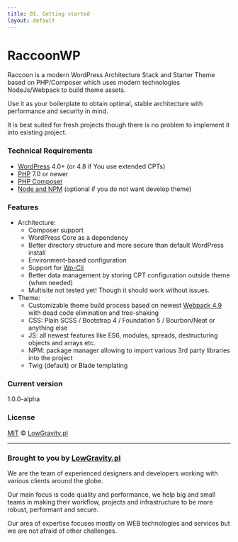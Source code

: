 ```yaml
---
title: 01. Getting started
layout: default
---
```


# RaccoonWP
Raccoon is a modern WordPress Architecture Stack and Starter Theme based on PHP/Composer which uses modern technologies NodeJs/Webpack to build theme assets. 

Use it as your boilerplate to obtain optimal, stable architecture with performance and security in mind.

It is best suited for fresh projects though there is no problem to implement it into existing project.

### Technical Requirements
- [WordPress](https://wordpress.org/) 4.0+ (or 4.8 if You use extended CPTs) 
- [PHP](https://secure.php.net/) 7.0 or newer
- [PHP Composer](https://getcomposer.org/)
- [Node and NPM](https://nodejs.org/) (optional if you do not want develop theme)

### Features
- Architecture:
    - Composer support
    - WordPress Core as a dependency
    - Better directory structure and more secure than default WordPress install
    - Environment-based configuration
    - Support for [Wp-Cli](https://wp-cli.org/)
    - Better data management by storing CPT configuration outside theme (when needed) 
    - Multisite not tested yet! Though it should work without issues.
- Theme:
    - Customizable theme build process based on newest [Webpack 4.9](https://webpack.js.org/) with dead code elimination and tree-shaking
    - CSS: Plain SCSS / Bootstrap 4 / Foundation 5 / Bourbon/Neat or anything else
    - JS: all newest features like ES6, modules, spreads, destructuring objects and arrays etc.
    - NPM: package manager allowing to import various 3rd party libraries into the project
    - Twig (default) or Blade templating

### Current version
1.0.0-alpha

### License

[MIT](LICENSE.md) © [LowGravity.pl](https://lowgravity.pl)

----
### Brought to you by [LowGravity.pl](https://lowgravity.pl)

We are the team of experienced designers and developers working with various clients around the globe.

Our main focus is code quality and performance, we help big and small teams in making their workflow, projects and
infrastructure to be more robust, performant and secure. 

Our area of expertise focuses mostly on WEB technologies and services but we are not afraid of other challenges.